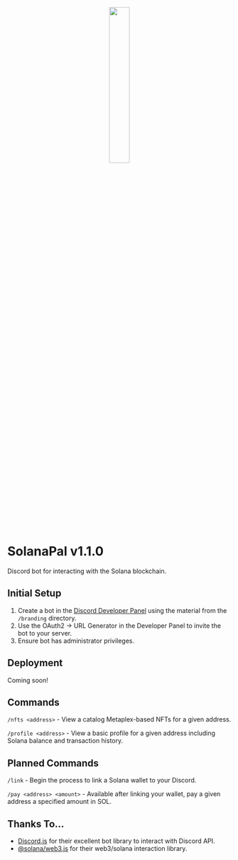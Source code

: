 <p align="center">
<img src="https://github.com/cappycap/SolanaPal/blob/main/branding/logo.png" width=30% height=30%>
</p>

# SolanaPal v1.1.0
Discord bot for interacting with the Solana blockchain.

## Initial Setup

1. Create a bot in the [Discord Developer Panel](https://discord.com/developers/applications) using the material from the `/branding` directory.
2. Use the OAuth2 -> URL Generator in the Developer Panel to invite the bot to your server.
3. Ensure bot has administrator privileges. 

## Deployment

Coming soon!

## Commands

`/nfts <address>` - View a catalog Metaplex-based NFTs for a given address.

`/profile <address>` - View a basic profile for a given address including Solana balance and transaction history.

## Planned Commands

`/link` - Begin the process to link a Solana wallet to your Discord.

`/pay <address> <amount>` - Available after linking your wallet, pay a given address a specified amount in SOL.

## Thanks To...
- [Discord.js](https://github.com/discordjs/discord.js) for their excellent bot library to interact with Discord API.
- [@solana/web3.js](https://solana-labs.github.io/solana-web3.js/) for their web3/solana interaction library.
